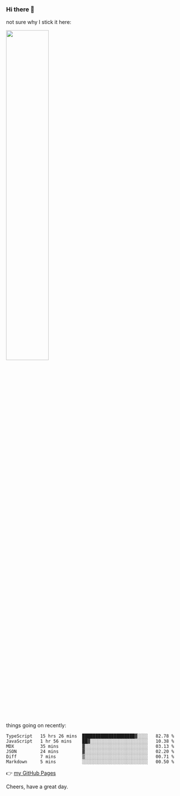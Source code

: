 ### Hi there 👋

not sure why I stick it here:

[<img width="48%" src="https://github-readme-stats.vercel.app/api?username=ykzhukian&show_icons=true&theme=dracula">](https://github.com/anuraghazra/github-readme-stats)


things going on recently:

<!--START_SECTION:waka-->

```text
TypeScript   15 hrs 26 mins  ████████████████████▓░░░░   82.78 %
JavaScript   1 hr 56 mins    ██▓░░░░░░░░░░░░░░░░░░░░░░   10.38 %
MDX          35 mins         ▓░░░░░░░░░░░░░░░░░░░░░░░░   03.13 %
JSON         24 mins         ▓░░░░░░░░░░░░░░░░░░░░░░░░   02.20 %
Diff         7 mins          ▒░░░░░░░░░░░░░░░░░░░░░░░░   00.71 %
Markdown     5 mins          ░░░░░░░░░░░░░░░░░░░░░░░░░   00.50 %
```

<!--END_SECTION:waka-->

👉 [my GitHub Pages](https://ykzhukian.github.io)

Cheers, have a great day.

